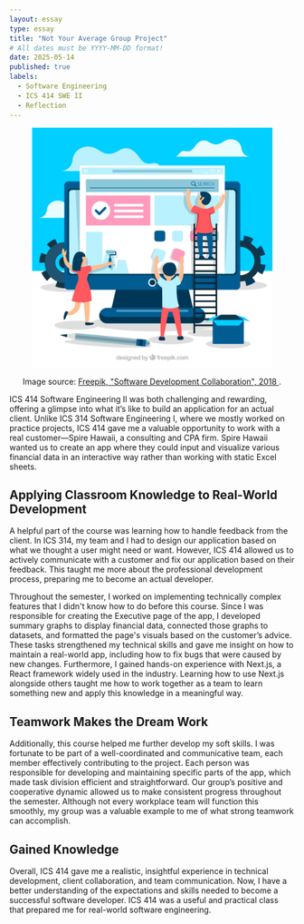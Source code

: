 ```yaml
---
layout: essay
type: essay
title: "Not Your Average Group Project"
# All dates must be YYYY-MM-DD format!
date: 2025-05-14
published: true
labels:
  - Software Engineering
  - ICS 414 SWE II 
  - Reflection
---
```


<p align="center">
    <img width="425px" align="center" src="../img/essays/collaboration-ics414.jpg">
</p>
<p align="center">
  Image source: 
  <a href="https://www.freepik.com/free-vector/web-design-concept-with-flat-style_2488324.htm" target="_blank" rel="noopener">
    Freepik, "Software Development Collaboration", 2018
  </a>.
</p>


ICS 414 Software Engineering II was both challenging and rewarding, offering a glimpse into what it’s like to build an application for an actual client. Unlike ICS 314 Software Engineering I, where we mostly worked on practice projects, ICS 414 gave me a valuable opportunity to work with a real customer—Spire Hawaii, a consulting and CPA firm. Spire Hawaii wanted us to create an app where they could input and visualize various financial data in an interactive way rather than working with static Excel sheets. 

## Applying Classroom Knowledge to Real-World Development

A helpful part of the course was learning how to handle feedback from the client. In ICS 314, my team and I had to design our application based on what we thought a user might need or want. However, ICS 414 allowed us to actively communicate with a customer and fix our application based on their feedback. This taught me more about the professional development process, preparing me to become an actual developer.

Throughout the semester, I worked on implementing technically complex features that I didn't know how to do before this course. Since I was responsible for creating the Executive page of the app, I developed summary graphs to display financial data, connected those graphs to datasets, and formatted the page's visuals based on the customer’s advice. These tasks strengthened my technical skills and gave me insight on how to maintain a real-world app, including how to fix bugs that were caused by new changes. Furthermore, I gained hands-on experience with Next.js, a React framework widely used in the industry. Learning how to use Next.js alongside others taught me how to work together as a team to learn something new and apply this knowledge in a meaningful way.

## Teamwork Makes the Dream Work 

Additionally, this course helped me further develop my soft skills. I was fortunate to be part of a well-coordinated and communicative team, each member effectively contributing to the project. Each person was responsible for developing and maintaining specific parts of the app, which made task division efficient and straightforward. Our group’s positive and cooperative dynamic allowed us to make consistent progress throughout the semester. Although not every workplace team will function this smoothly, my group was a valuable example to me of what strong teamwork can accomplish.

## Gained Knowledge

Overall, ICS 414 gave me a realistic, insightful experience in technical development, client collaboration, and team communication. Now, I have a better understanding of the expectations and skills needed to become a successful software developer. ICS 414 was a useful and practical class that prepared me for real-world software engineering.

